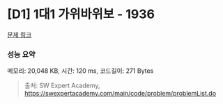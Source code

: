 # [D1] 1대1 가위바위보 - 1936 

[문제 링크](https://swexpertacademy.com/main/code/problem/problemDetail.do?contestProbId=AV5PjKXKALcDFAUq) 

### 성능 요약

메모리: 20,048 KB, 시간: 120 ms, 코드길이: 271 Bytes



> 출처: SW Expert Academy, https://swexpertacademy.com/main/code/problem/problemList.do